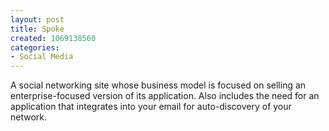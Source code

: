 ```yaml
--- 
layout: post
title: Spoke
created: 1069138560
categories: 
- Social Media
---
```

A social networking site whose business model is focused on selling an enterprise-focused version of its application. Also includes the need for an application that integrates into your email for auto-discovery of your network.
